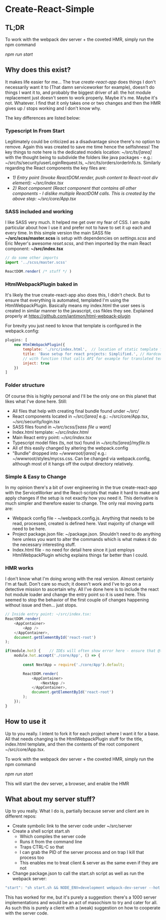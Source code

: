 # Create-React-Simple

## TL;DR ##
To work with the webpack dev server + the coveted HMR, simply run the npm command

*npm run start*

## Why does this exist?
It makes life easier for me... The true *create-react-app* does things I don't necessarily want it to (That damn serviceworker for example), doesn't do things I want it to, and probably the biggest driver of all: the hot module replacement just doesn't seem to work properly. Maybe it's me. Maybe it's not. Whatever. I find that it only takes one or two changes and then the HMR gives up / stops working and I don't know why.

The key differences are listed below:

### Typescript In From Start ###
Legitimately could be criticized as a disadvantage since there's no option to remove. Again this was created to save me time hence the selfishness! The key things to note here is the dedicated models location: *~/src/ts/[area]* with the thought being to subdivide the folders like java packages - e.g.: ~/src/ts/security/userLoginRequest.ts, ~/src/ts/orders/orderInfo.ts. Similarly regarding the React components the key files are:

* *1) Entry point (Invoke ReactDOM.render, push content to React-root div element): ~/src/index.tsx*
* *2) Root component (React component that contains all other components - I dislike multiple ReactDOM calls. This is created by the above step: ~/src/core/App.tsx*

### SASS included and working ###
I like SASS very much. It helped me get over my fear of CSS. I am quite particular about how I use it and prefer not to have to set it up each and every time. In this simple version the main SASS file **~/src/scss/master.scss** is setup with dependencies on *settings.scss* and Eric Meyer's awesome *reset.scss*, and then imported by the main React component: **~/src/index.tsx**

```javascript
// do some other imports
import '../scss/master.scss'

ReactDOM.render( /* stuff */ )
```

### HtmlWebpackPlugin baked in ###
It's likely the true create-react-app also does this, I didn't check. But to ensure that everything is automated, templated I'm using the HtmlWebpackPlugin. Basically means my index.html the user sees is created in similar manner to the javascript, css fikles they see. Explained properly at https://github.com/jantimon/html-webpack-plugin

For brevity you just need to know that template is configured in the webpack.config:

```javascript
plugins: [
    new HtmlWebpackPlugin({
        template: './src/index.html',  // location of static template file
        title: 'Base setup for react projects: Simplified.', // Hardcoded title, can replace 
        // with function (that calls API for example for translated text)
        inject: true         
    })
]
```

### Folder structure ###
Of course this is highly personal and I'll be the only one on this planet that likes what I've done here. Still:

* All files that help with creating final bundle found under *~/src/*
* React components located in *~/src/[area]* e.g.: ~/src/core/App.tsx, ~/src/security/login.tsx
* SASS files found in *~/src/scss/[sass file u want]*
* Index.html template: *~/src/index.html*
* Main React entry point: *~/src/index.tsx*
* Typescript model files (ts, not tsx) found in *~/src/ts/[area]/myfile.ts*
* All of this easily changed by altering the webpack.config
* "Bundle" dropped into *~/wwwroot/[area]* e.g.: ~/wwwroot/styles/mycss.css. Can be changed via webpack.config, although most of it hangs off the output directory relatively.

### Simple & Easy to Change ###
In my opinion there's a bit of over engineering in the true create-react-app with the ServiceWorker and the React-scripts that make it hard to make and apply changes if the setup is not exactly how you need it. This derivative is much simpler and therefore easier to change. The only real moving parts are:

* Webpack config file - ~/webpack.config.js. Anything that needs to be read, processed, created is defined here. Vast majority of change will need to be here.
* Project package.json file: ~/package.json. Shouldn't need to do anything here unless you want to alter the commands which is what makes it do the necessary interesting stuff.
* Index.html file - no need for detail here since it just employs HtmlWebpackPlugin whichg explains things far better than I could.

### HMR works ###
I don't know what I'm doing wrong with the real version. Almost certainly I'm at fault. Don't care so much; it doesn't work and I've to go on a detective mission to ascertain why. All I've done here is to include the react hot module loader and change the entry point so it is used here. This seemed to stop the behavior of the first couple oif changes happening without issue and then... just stops.

```javascript
// Inside entry point: ~/src/index.tsx:
ReactDOM.render(
    <AppContainer>
        <App />
    </AppContainer>,
    document.getElementById('react-root')
);

if(module.hot) {    // IDEs will often show error here - ensure that @types/webpack-env is part of the devDependencies.
    module.hot.accept('./core/App', () => {
        
        const NextApp = require('./core/App').default;

        ReactDOM.render(
            <AppContainer>                
                <NextApp />                
            </AppContainer>,
            document.getElementById('react-root')
        );
    });
}
```

## How to use it ##
Up to you really. I intent to fork it for each project where I want it for a base. All that needs changing is the HtmlWebpackPlugin stuff for the title, index.html template, and then the contents of the root component ~/src/core/App.tsx.

To work with the webpack dev server + the coveted HMR, simply run the npm command

*npm run start*

This will start the dev server, a browser, and enable the HMR

## What about my server stuff? ##
Up to you really. What I do is, partially because server and client are in different repos:

* Create symbolic link to the server code under ~/src/server
* Create a shell script start.sh
  * Which compiles the server code
  * Runs it from the command line
  * Traps CTRL-C so that
  * I can grab the PID of the server process and on trap I kill that process too
  * This enables me to treat client & server as the same even if they are not
* Change package.json to call the start.sh script as well as run the webpack server: 
```javascript
"start": "sh start.sh && NODE_ENV=development webpack-dev-server --hot --open",
```

This has worked for me, but it's purely a suggestion: there's a 1000 server implementations and would be an act of masochism to try and cater for all. As such this is purely a client with a (weak) suggestion on how to cooperate with the server code.
